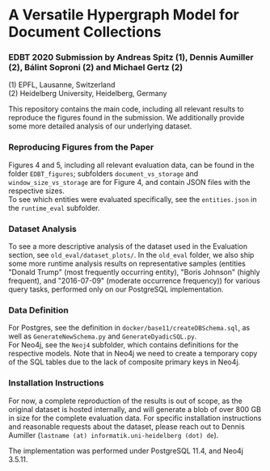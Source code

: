 # A Versatile Hypergraph Model for Document Collections
### EDBT 2020 Submission by Andreas Spitz (1), Dennis Aumiller (2), Bálint Soproni (2) and Michael Gertz (2)
(1) EPFL, Lausanne, Switzerland <br/>
(2) Heidelberg University, Heidelberg, Germany

This repository contains the main code, including all relevant results to reproduce the figures found in the submission. We additionally provide some more detailed analysis of our underlying dataset.


### Reproducing Figures from the Paper
Figures 4 and 5, including all relevant evaluation data, can be found in the folder `EDBT_figures`; subfolders `document_vs_storage` and `window_size_vs_storage` are for Figure 4, and contain JSON files with the respective sizes.<br/>
To see which entities were evaluated specifically, see the `entities.json` in the `runtime_eval` subfolder.

### Dataset Analysis
To see a more descriptive analysis of the dataset used in the Evaluation section, see `old_eval/dataset_plots/`. In the `old_eval` folder, we also ship some more runtime analysis results on representative samples (entities "Donald Trump" (most frequently occurring entity), "Boris Johnson" (highly frequent), and "2016-07-09" (moderate occurrence frequency)) for various query tasks, performed only on our PostgreSQL implementation.

### Data Definition
For Postgres, see the definition in `docker/base11/createDBSchema.sql`, as well as `GenerateNewSchema.py` and `GenerateDyadicSQL.py`. <br/>
For Neo4j, see the `Neoj4` subfolder, which contains definitions for the respective models. Note that in Neo4j we need to create a temporary copy of the SQL tables due to the lack of composite primary keys in Neo4j.

### Installation Instructions
For now, a complete reproduction of the results is out of scope, as the original dataset is hosted internally, and will generate a blob of over 800 GB in size for the complete evaluation data. For specific installation instructions and reasonable requests about the dataset, please reach out to Dennis Aumiller (`lastname (at) informatik.uni-heidelberg (dot) de`).

The implementation was performed under PostgreSQL 11.4, and Neo4j 3.5.11.

